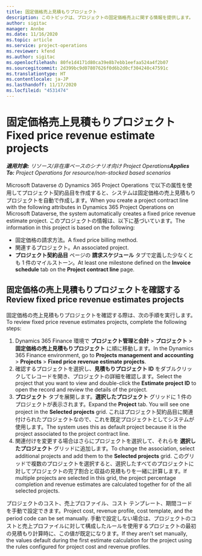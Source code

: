 ```yaml
---
title: 固定価格売上見積もりプロジェクト
description: このトピックは、プロジェクトの固定価格売上に関する情報を提供します。
author: sigitac
manager: Annbe
ms.date: 11/16/2020
ms.topic: article
ms.service: project-operations
ms.reviewer: kfend
ms.author: sigitac
ms.openlocfilehash: 80fe1d4171d80ca39e8b7ebb1eefaa524a4f2b07
ms.sourcegitcommit: 2d399bc9d07807626f0d6b2d0cf304240c47591c
ms.translationtype: HT
ms.contentlocale: ja-JP
ms.lasthandoff: 11/17/2020
ms.locfileid: "4531474"
---
```

# <a name="fixed-price-revenue-estimate-projects"></a><span data-ttu-id="6acd9-103">固定価格売上見積もりプロジェクト</span><span class="sxs-lookup"><span data-stu-id="6acd9-103">Fixed price revenue estimate projects</span></span> 

<span data-ttu-id="6acd9-104">_**適用対象:** リソース/非在庫ベースのシナリオ向け Project Operations_</span><span class="sxs-lookup"><span data-stu-id="6acd9-104">_**Applies To:** Project Operations for resource/non-stocked based scenarios_</span></span>

<span data-ttu-id="6acd9-105">Microsoft Dataverse の Dynamics 365 Project Operations で以下の属性を使用してプロジェクト契約品目を作成すると、システムは固定価格の売上見積もりプロジェクトを自動で作成します。</span><span class="sxs-lookup"><span data-stu-id="6acd9-105">When you create a project contract line with the following attributes in Dynamics 365 Project Operations on Microsoft Dataverse, the system automatically creates a fixed price revenue estimate project.</span></span> <span data-ttu-id="6acd9-106">このプロジェクトの情報は、以下に基づいています。</span><span class="sxs-lookup"><span data-stu-id="6acd9-106">The information in this project is based on the following:</span></span>

  - <span data-ttu-id="6acd9-107">固定価格の請求方法。</span><span class="sxs-lookup"><span data-stu-id="6acd9-107">A fixed price billing method.</span></span>
  - <span data-ttu-id="6acd9-108">関連するプロジェクト。</span><span class="sxs-lookup"><span data-stu-id="6acd9-108">An associated project.</span></span>
  - <span data-ttu-id="6acd9-109">**プロジェクト契約品目** ページの **請求スケジュール** タブで定義した少なくとも 1 件のマイルストーン。</span><span class="sxs-lookup"><span data-stu-id="6acd9-109">At least one milestone defined on the **Invoice schedule** tab on the **Project contract line** page.</span></span>

## <a name="review-fixed-price-revenue-estimates-projects"></a><span data-ttu-id="6acd9-110">固定価格の売上見積もりプロジェクトを確認する</span><span class="sxs-lookup"><span data-stu-id="6acd9-110">Review fixed price revenue estimates projects</span></span>
<span data-ttu-id="6acd9-111">固定価格の売上見積もりプロジェクトを確認する際は、次の手順を実行します。</span><span class="sxs-lookup"><span data-stu-id="6acd9-111">To review fixed price revenue estimates projects, complete the following steps:</span></span>

1. <span data-ttu-id="6acd9-112">Dynamics 365 Finance 環境で **プロジェクト管理と会計** > **プロジェクト** > **固定価格の売上見積もりプロジェクト** に順に移動します。</span><span class="sxs-lookup"><span data-stu-id="6acd9-112">In the Dynamics 365 Finance environment, go to **Projects management and accounting** > **Projects** > **Fixed price revenue estimate projects**.</span></span>
2. <span data-ttu-id="6acd9-113">確認するプロジェクトを選択し、**見積もりプロジェクト ID** をダブルクリックしてレコードを開き、プロジェクトの詳細を確認します。</span><span class="sxs-lookup"><span data-stu-id="6acd9-113">Select the project that you want to view and double-click the **Estimate project ID** to open the record and review the details of the project.</span></span>
3. <span data-ttu-id="6acd9-114">**プロジェクト** タブを展開します。**選択したプロジェクト** グリッドに 1 件のプロジェクトが表示されます。</span><span class="sxs-lookup"><span data-stu-id="6acd9-114">Expand the **Project** tab. You will see one project in the **Selected projects** grid.</span></span> <span data-ttu-id="6acd9-115">これはプロジェクト契約品目に関連付けられたプロジェクトなので、これを既定プロジェクトとしてシステムが使用します。</span><span class="sxs-lookup"><span data-stu-id="6acd9-115">The system uses this as default project because it is the project associated to the project contract line.</span></span> 
4. <span data-ttu-id="6acd9-116">関連付けを変更する場合はさらにプロジェクトを選択して、それらを **選択したプロジェクト** グリッドに追加します。</span><span class="sxs-lookup"><span data-stu-id="6acd9-116">To change the association, select additional projects and add them to the **Selected projects** grid.</span></span> <span data-ttu-id="6acd9-117">このグリッドで複数のプロジェクトを選択すると、選択したすべてのプロジェクトに対してプロジェクトの完了割合と収益の見積もりを一緒に計算します。</span><span class="sxs-lookup"><span data-stu-id="6acd9-117">If multiple projects are selected in this grid, the project percentage completion and revenue estimates are calculated together for of the all selected projects.</span></span>

  <span data-ttu-id="6acd9-118">プロジェクトのコスト、売上プロファイル、コスト テンプレート、期間コードを手動で設定できます。</span><span class="sxs-lookup"><span data-stu-id="6acd9-118">Project cost, revenue profile, cost template, and the period code can be set manually.</span></span> <span data-ttu-id="6acd9-119">手動で設定しない場合は、プロジェクトのコストと売上プロファイルに対して構成したルールを使用するプロジェクトの最初の見積もり計算時に、この値が既定になります。</span><span class="sxs-lookup"><span data-stu-id="6acd9-119">If they aren't set manually, the values default during the first estimate calculation for the project using the rules configured for project cost and revenue profiles.</span></span>


